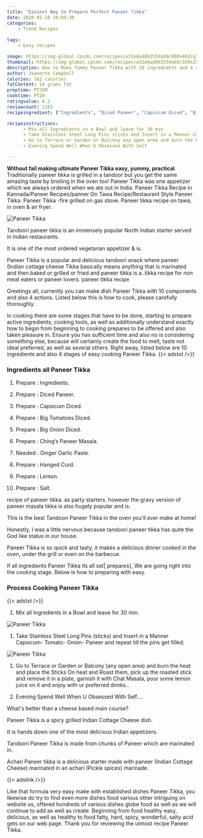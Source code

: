 ```yaml
---
title: "Easiest Way to Prepare Perfect Paneer Tikka"
date: 2020-05-18 20:04:30
categories:
    - Trend Recipes
    
tags:
    - Easy recipes

image: https://img-global.cpcdn.com/recipes/e31e6ad8b255dab9/680x482cq70/paneer-tikka-recipe-main-photo.jpg
thumbnail: https://img-global.cpcdn.com/recipes/e31e6ad8b255dab9/350x250cq70/paneer-tikka-recipe-main-photo.jpg
description: How to Make Yummy Paneer Tikka with 10 ingredients and 4 stages of easy cooking.
author: Jeanette Campbell
calories: 162 calories
fatContent: 14 grams fat
preptime: PT35M
cooktime: PT2H
ratingvalue: 4.2
reviewcount: 1163
recipeingredient: ["Ingredients", "Diced Paneer", "Capsicum Diced", "Big Tomatoes Diced", "Big Onion Diced", "Chings Paneer Masala", "Ginger Garlic Paste", "Hanged Curd", "Lemon", "Salt"]

recipeinstructions: 
      - Mix all Ingredients in a Bowl and leave for 30 min 
      - Take Stainless Steel Long Pins sticks and Insert in a Manner Capsicum Tomato Onion Paneer and repeat till the pins get filled 
      - Go to Terrace or Garden or Balcony any open area and burn the heat and place the Sticks On heat and Roast them pick up the roasted stick and remove it in a plate garnish it with Chat Masala pour some lemon juice on it and enjoy with ur preferred drinks 
      - Evening Spend Well When U Obsessed With Self

---
```




**Without fail making ultimate Paneer Tikka easy, yummy, practical**. Traditionally paneer tikka is grilled in a tandoor but you get the same amazing taste by broiling in the oven too! Paneer Tikka was one appetizer which we always ordered when we ate out in India. Paneer Tikka Recipe in Kannada/Paneer Recipes/panner On Tawa Recipe/Restaurant Style Paneer Tikka. Paneer Tikka -fire grilled on gas stove. Paneer tikka recipe on tawa, in oven &amp; air fryer.


![Paneer Tikka](https://img-global.cpcdn.com/recipes/e31e6ad8b255dab9/680x482cq70/paneer-tikka-recipe-main-photo.jpg "Paneer Tikka")



Tandoori paneer tikka is an immensely popular North Indian starter served in Indian restaurants.

It is one of the most ordered vegetarian appetizer &amp; is.

Paneer Tikka is a popular and delicious tandoori snack where paneer (Indian cottage cheese Tikka basically means anything that is marinated and then baked or grilled or fried and paneer tikka is a..tikka recipe for non meat eaters or paneer lovers. paneer tikka recipe


Greetings all, currently you can make dish Paneer Tikka with 10 components and also 4 actions. Listed below this is how to cook, please carefully thoroughly.

In cooking there are some stages that have to be done, starting to prepare active ingredients, cooking tools, as well as additionally understand exactly how to begin from beginning to cooking prepares to be offered and also taken pleasure in. Ensure you has sufficient time and also no is considering something else, because will certainly create the food to melt, taste not ideal preferred, as well as several others. Right away, listed below are 10 ingredients and also 4 stages of easy cooking Paneer Tikka.
{{< adstxt />}}

### Ingredients all Paneer Tikka


1. Prepare  : Ingredients.

1. Prepare  : Diced Paneer.

1. Prepare  : Capsicum Diced.

1. Prepare  : Big Tomatoes Diced.

1. Prepare  : Big Onion Diced.

1. Prepare  : Ching’s Paneer Masala.

1. Needed  : Ginger Garlic Paste.

1. Prepare  : Hanged Curd.

1. Prepare  : Lemon.

1. Prepare  : Salt.


recipe of paneer tikka. as party starters. however the gravy version of paneer masala tikka is also hugely popular and is.

This is the best Tandoori Paneer Tikka in the oven you&#39;ll ever make at home!

Honestly, I was a little nervous because tandoori paneer tikka has quite the God like status in our house.

Paneer Tikka is so quick and tasty, it makes a delicious dinner cooked in the oven, under the grill or even on the barbecue.


If all ingredients Paneer Tikka its all set| prepares}, We are going right into the cooking stage. Below is how to preparing with easy.

### Process Cooking Paneer Tikka

{{< adstxt />}}


1. Mix all Ingredients in a Bowl and leave for 30 min.



![Paneer Tikka](https://img-global.cpcdn.com/steps/e6f65bafeeddfae7/160x128cq70/paneer-tikka-recipe-step-1-photo.jpg" "Paneer Tikka")



1. Take Stainless Steel Long Pins (sticks) and Insert in a Manner Capsicum- Tomato- Onion- Paneer and repeat till the pins get filled.



![Paneer Tikka](https://img-global.cpcdn.com/steps/7ca36fb9ce43aea5/160x128cq70/paneer-tikka-recipe-step-2-photo.jpg" "Paneer Tikka")



1. Go to Terrace or Garden or Balcony (any open area) and burn the heat and place the Sticks On heat and Roast them, pick up the roasted stick and remove it in a plate, garnish it with Chat Masala, pour some lemon juice on it and enjoy with ur preferred drinks..



1. Evening Spend Well When U Obsessed With Self....




What&#39;s better than a cheese based main course?

Paneer Tikka is a spicy grilled Indian Cottage Cheese dish.

It is hands down one of the most delicious Indian appetizers.

Tandoori Paneer Tikka is made from chunks of Paneer which are marinated in.

Achari Paneer tikka is a delicious starter made with paneer (Indian Cottage Cheese) marinated in an achari (Pickle spices) marinade.


{{< adslink />}}

Like that formula very easy make with established dishes Paneer Tikka, you likewise do try to find even more dishes food various other intriguing on website us, offered hundreds of various dishes globe food as well as we will continue to add as well as create. Beginning from food healthy easy, delicious, as well as healthy to food fatty, hard, spicy, wonderful, salty acid gets on our web page. Thank you for reviewing the utmost recipe Paneer Tikka.

